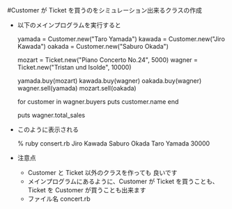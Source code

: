 #Customer が Ticket を買うのをシミュレーション出来るクラスの作成

  - 以下のメインプログラムを実行すると


    yamada = Customer.new("Taro Yamada")
    kawada = Customer.new("Jiro Kawada")
    oakada = Customer.new("Saburo Okada")
    
    mozart = Ticket.new("Piano Concerto No.24", 5000)
    wagner = Ticket.new("Tristan und Isolde", 10000)
    
    yamada.buy(mozart)
    kawada.buy(wagner)
    oakada.buy(wagner)
    wagner.sell(yamada)
    mozart.sell(oakada)
    
    for customer in wagner.buyers
      puts customer.name
    end
    
    puts wagner.total_sales

  - このように表示される
    
    % ruby  consert.rb
    Jiro Kawada
    Saburo Okada
    Taro Yamada
    30000

  - 注意点
    - Customer と Ticket 以外のクラスを作っても 良いです
    - メインプログラムにあるように、Customer が Ticket を買うことも、 Ticket を Customer が買うことも出来ます
    - ファイル名 concert.rb
